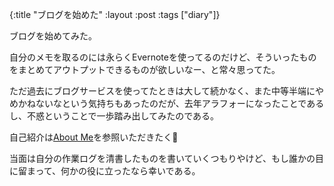 {:title "ブログを始めた"
 :layout :post
 :tags  ["diary"]}

ブログを始めてみた。

自分のメモを取るのには永らくEvernoteを使ってるのだけど、そういったものをまとめてアウトプットできるものが欲しいなー、と常々思ってた。

ただ過去にブログサービスを使ってたときは大して続かなく、また中等半端にやめかねないなという気持ちもあったのだが、去年アラフォーになったことであるし、不惑ということで一歩踏み出してみたのである。

自己紹介は[About Me](../../pages/about)を参照いただきたく🙇

当面は自分の作業ログを清書したものを書いていくつもりやけど、もし誰かの目に留まって、何かの役に立ったなら幸いである。